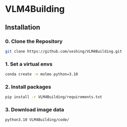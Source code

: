 # VLM4Building

## Installation

### 0. Clone the Repository

```sh
git clone https://github.com/seshing/VLM4Building.git
```

### 1. Set a virtual envs

```sh
conda create -n molmo python=3.10
```

### 2. Install packages

```sh
pip install -r VLM4Building/requirements.txt
```

### 3. Download image data
```sh
python3.10 VLM4Building/code/
```
